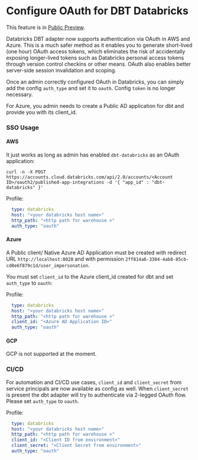 # Configure OAuth for DBT Databricks

This feature is in [Public Preview](https://docs.databricks.com/release-notes/release-types.html).

Databricks DBT adapter now supports authentication via OAuth in AWS and Azure. This is a much safer method as it enables you to generate short-lived (one hour) OAuth access tokens, which eliminates the risk of accidentally exposing longer-lived tokens such as Databricks personal access tokens through version control checkins or other means. OAuth also enables better server-side session invalidation and scoping.

Once an admin correctly configured OAuth in Databricks, you can simply add the config `auth_type` and set it to `oauth`. Config `token` is no longer necessary. 

For Azure, you admin needs to create a Public AD application for dbt and provide you with its client_id.

### SSO Usage
#### AWS
It just works as long as admin has enabled `dbt-databricks` as an OAuth application:
```
curl -n -X POST https://accounts.cloud.databricks.com/api/2.0/accounts/<Account ID>/oauth2/published-app-integrations -d '{ "app_id" : "dbt-databricks" }'
```
Profile:
```yaml
  type: databricks
  host: "<your databricks host name>"
  http_path: "<http path for warehouse >"
  auth_type: "oauth"
```

#### Azure

A Public client/ Native Azure AD Application must be created with redirect URL `http://localhost:8020` and with permission `2ff814a6-3304-4ab8-85cb-cd0e6f879c1d/user_impersonation`. 

You must set `client_id` to the Azure client_id created for dbt and set `auth_type` to `oauth`:

Profile:
```yaml
  type: databricks
  host: "<your databricks host name>"
  http_path: "<http path for warehouse >"
  client_id: "<Azure AD Application ID>"
  auth_type: "oauth"
```

#### GCP
GCP is not supported at the moment.

### CI/CD
For automation and CI/CD use cases, `client_id` and `client_secret` from service principals are now available as config as well. When `client_secret` is present the dbt adapter will try to authenticate via 2-legged OAuth flow. Please set `auth_type` to `oauth`.


Profile:
```yaml
  type: databricks
  host: "<your databricks host name>"
  http_path: "<http path for warehouse >"
  client_id: "<Client ID from environment>"
  client_secret: "<Client Secret from environment>"
  auth_type: "oauth"
```